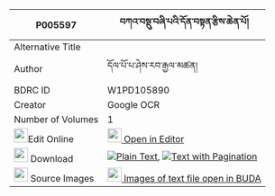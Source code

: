 |P005597|བཀའ་བསྡུ་བཞི་པའི་དོན་བསྟན་རྩིས་ཆེན་པོ། 
| --- | --- 
|Alternative Title |
|Author| དོལ་པོ་པ་ཤེས་རབ་རྒྱལ་མཚན།
|BDRC ID | W1PD105890
|Creator | Google OCR
|Number of Volumes| 1
|<img width="25" src="https://img.icons8.com/color/25/000000/edit-property.png">Edit Online| [<img width="25" src="https://avatars.githubusercontent.com/u/45091458?s=200&v=4"> Open in Editor](http://editor.openpecha.org/P005597)
|<img width="25" src="https://img.icons8.com/fluent/48/000000/download-2.png"/>  Download | [![](https://img.icons8.com/color/20/000000/txt.png)Plain Text](https://github.com/Openpecha/P005597/releases/download/v1/ka_du_shyipa_i_don_tentsi_chen_plain_P005597.zip), [![](https://img.icons8.com/color/20/000000/txt.png)Text with Pagination](https://github.com/Openpecha/P005597/releases/download/v1/ka_du_shyipa_i_don_tentsi_chen_pages_P005597.zip)
|<img width="25" src="https://img.icons8.com/plasticine/100/000000/pictures-folder.png"/>  Source Images | [<img width="25" src="https://library.bdrc.io/icons/BUDA-small.svg"> Images of text file open in BUDA](https://library.bdrc.io/show/bdr:W1PD105890)